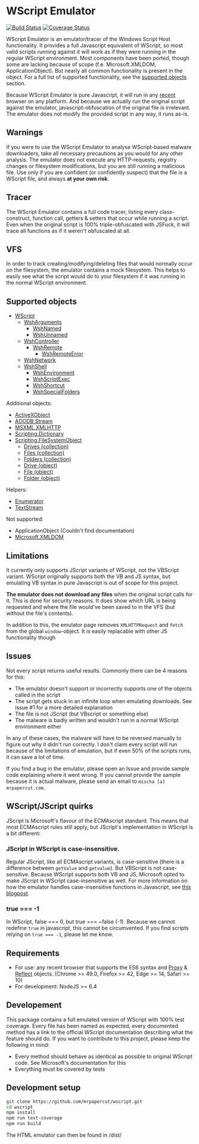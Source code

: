 # WScript Emulator

[![Build Status](https://travis-ci.org/mrpapercut/wscript.svg?branch=master)](https://travis-ci.org/mrpapercut/wscript)
[![Coverage Status](https://coveralls.io/repos/github/mrpapercut/wscript/badge.svg?branch=master)](https://coveralls.io/github/mrpapercut/wscript?branch=master)

WScript Emulator is an emulator/tracer of the Windows Script Host functionality. It provides a full Javascript equivalent of WScript, so most valid scripts running against it will work as if they were running in the regular WScript environment.
Most components have been ported, though some are lacking because of scope (f.e. Microsoft.XMLDOM, ApplicationObject). But nearly all common functionality is present in the object. For a full list of supported functionality, see the [supported objects](#user-content-supported-objects) section.

Because WScript Emulator is pure Javascript, it will run in any [recent](#user-content-requirements) browser on any platform. And because we actually run the original script against the emulator, javascript-obfuscation of the original file is irrelevant. The emulator does not modify the provided script in any way, it runs as-is.

## Warnings
If you were to use the WScript Emulator to analyse WScript-based malware downloaders, take all necessary precautions as you would for any other analysis. The emulator does not execute any HTTP-requests, registry changes or filesystem modifications, but you are still running a malicious file. Use only if you are confident (or confidently suspect) that the file is a WScript file, and always __at your own risk__.

## Tracer
The WScript Emulator contains a full code tracer, listing every class-construct, function call, getters & setters that occur while running a script. Even when the original script is 100% triple-obfuscated with JSFuck, it will trace all functions as if it weren't obfuscated at all.

## VFS
In order to track creating/modifying/deleting files that would normally occur on the filesystem, the emulator contains a mock filesystem. This helps to easily see what the script would do to your filesystem if it was running in the normal WScript environment.

## Supported objects
- [WScript](https://msdn.microsoft.com/en-us/library/at5ydy31(v=vs.84).aspx)
  - [WshArguments](https://msdn.microsoft.com/en-us/library/ss1ysb2a(v=vs.84).aspx)
    - [WshNamed](https://msdn.microsoft.com/en-us/library/d6y04sbb(v=vs.84).aspx)
    - [WshUnnamed](https://msdn.microsoft.com/en-us/library/ah2hawwc(v=vs.84).aspx)
  - [WshController](https://msdn.microsoft.com/en-us/library/xk7bxb0d(v=vs.84).aspx)
    - [WshRemote](https://msdn.microsoft.com/en-us/library/x9t3ze5y(v=vs.84).aspx)
      - [WshRemoteError](https://msdn.microsoft.com/en-us/library/d02b3e15(v=vs.84).aspx)
  - [WshNetwork](https://msdn.microsoft.com/en-us/library/s6wt333f(v=vs.84).aspx)
  - [WshShell](https://msdn.microsoft.com/en-us/library/aew9yb99(v=vs.84).aspx)
    - [WshEnvironment](https://msdn.microsoft.com/en-us/library/6s7w15a0(v=vs.84).aspx)
    - [WshScriptExec](https://msdn.microsoft.com/en-us/library/2f38xsxe(v=vs.84).aspx)
    - [WshShortcut](https://msdn.microsoft.com/en-us/library/xk6kst2k(v=vs.84).aspx)
    - [WshSpecialFolders](https://msdn.microsoft.com/en-us/library/9x9e7edx(v=vs.84).aspx)

Additional objects:
- [ActiveXObject](https://msdn.microsoft.com/en-us/library/6958xykx(v=vs.100).aspx)
- [ADODB.Stream](https://msdn.microsoft.com/en-us/library/ms677486(v=vs.85).aspx)
- [MSXML.XMLHTTP](https://msdn.microsoft.com/en-us/library/ms760305(v=vs.85).aspx)
- [Scripting.Dictionary](https://msdn.microsoft.com/en-us/library/x4k5wbx4(v=vs.84).aspx)
- [Scripting.FileSystemObject](https://msdn.microsoft.com/en-us/library/hww8txat(v=vs.84).aspx)
  - [Drives (collection)](https://msdn.microsoft.com/en-us/library/x0s9y250(v=vs.84).aspx)
  - [Files (collection)](https://msdn.microsoft.com/en-us/library/wz72a8c0(v=vs.84).aspx)
  - [Folders (collection)](https://msdn.microsoft.com/en-us/library/9kcx47hd(v=vs.84).aspx)
  - [Drive (object)](https://msdn.microsoft.com/en-us/library/ts2t8ybh(v=vs.84).aspx)
  - [File (object)](https://msdn.microsoft.com/en-us/library/1ft05taf(v=vs.84).aspx)
  - [Folder (object)](https://msdn.microsoft.com/en-us/library/1c87day3(v=vs.84).aspx)

Helpers:
- [Enumerator](https://msdn.microsoft.com/en-us/library/x32bxwys(v=vs.100).aspx)
- [TextStream](https://msdn.microsoft.com/en-us/library/312a5kbt(v=vs.84).aspx)

Not supported:
- ApplicationObject (Couldn't find documentation)
- [Microsoft.XMLDOM](https://msdn.microsoft.com/en-us/library/ms677486(v=vs.85).aspx)

## Limitations
It currently only supports JScript variants of WScript, not the VBScript variant. WScript originally supports both the VB and JS syntax, but emulating VB syntax in pure Javascript is out of scope for this project.

__The emulator does not download any files__ when the original script calls for it. This is done for security reasons. It does show which URL is being requested and where the file would've been saved to in the VFS (but without the file's contents).

In addition to this, the emulator page removes `XMLHTTPRequest` and `fetch` from the global `window`-object. It is easily replacable with other JS functionality though

## Issues
Not every script returns useful results. Commonly there can be 4 reasons for this:
- The emulator doesn't support or incorrectly supports one of the objects called in the script
- The script gets stuck in an infinite loop when emulating downloads. See issue #1 for a more detailed explanation
- The file is not JScript (but VBscript or something else)
- The malware is badly written and wouldn't run in a normal WScript environment either

In any of these cases, the malware will have to be reversed manually to figure out why it didn't run correctly. I don't claim every script will run because of the limitations of emulation, but if even 50% of the scripts runs, it can save a lot of time.

If you find a bug in the emulator, please open an Issue and provide sample code explaining where it went wrong. If you cannot provide the sample because it is actual malware, please send an email to `mischa [a] mrpapercut.com`.

## WScript/JScript quirks
JScript is Microsoft's flavour of the ECMAscript standard. This means that most ECMAscript rules still apply, but JScript's implementation in WScript is a bit different:
### JScript in WScript is case-insensitive.
Regular JScript, like all ECMAscript variants, is case-sensitive (there is a difference between `getValue` and `getvalue`). But VBScript is not case-sensitive. Because WScript supports both VB and JS, Microsoft opted to make JScript in WScript case-insensitive as well. For more information on how the emulator handles case-insensitive functions in Javascript, see [this blogpost](https://mrpapercut.com/blog/2016-11-30-case-insensitive-functions-in-javascript-with-proxy).

### true === -1
In WScript, false === 0, but true === ~false (-1). Because we cannot redefine `true` in javascript, this cannot be circumvented. If you find scripts relying on `true === -1`, please let me know.

## Requirements
- For use: any recent browser that supports the ES6 syntax and [Proxy](https://kangax.github.io/compat-table/es6/#test-Proxy) & [Reflect](https://kangax.github.io/compat-table/es6/#test-Reflect) objects. (Chrome >= 49.0, Firefox >= 42, Edge >= 14, Safari >= 10)
- For development: NodeJS >= 6.4

## Developement
This package contains a full emulated version of WScript with 100% test coverage. Every file has been named as expected, every documented method has a link to the official WScript documentation describing what the feature should do. If you want to contribute to this project, please keep the following in mind:
- Every method should behave as identical as possible to original WScript code. See Microsoft's documentation for this
- Everything must be covered by tests

## Development setup
```bash
git clone https://github.com/mrpapercut/wscript.git
cd wscript
npm install
npm run test-coverage
npm run build
```
The HTML emulator can then be found in /dist/
